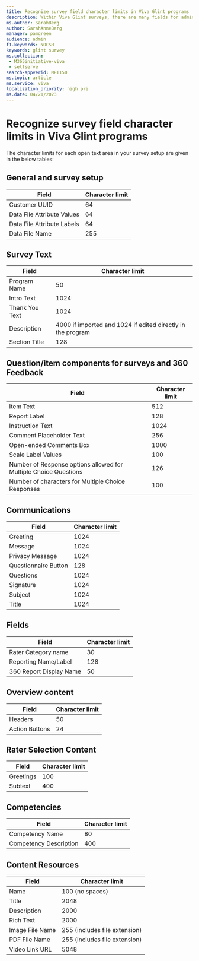 ```yaml
---
title: Recognize survey field character limits in Viva Glint programs
description: Within Viva Glint surveys, there are many fields for admins to setup and customize for their organization and employees.
ms.author: SarahBerg
author: SarahAnneBerg
manager: pamgreen
audience: admin
f1.keywords: NOCSH
keywords: glint survey
ms.collection: 
 - M365initiative-viva
 - selfserve
search-appverid: MET150
ms.topic: article
ms.service: viva
localization_priority: high pri
ms.date: 04/21/2023
---
```


# Recognize survey field character limits in Viva Glint programs

The character limits for each open text area in your survey setup are given in the below tables:

## General and survey setup

| **Field** | **Character limit** |
| --- | --- |
| Customer UUID | 64 |
| Data File Attribute Values | 64 |
| Data File Attribute Labels | 64 |
| Data File Name | 255 |

## Survey Text

| **Field** | **Character limit** |
| --- | --- |
| Program Name | 50 |
| Intro Text | 1024 |
| Thank You Text | 1024 |
| Description | 4000 if imported and 1024 if edited directly in the program |
| Section Title | 128 |

## Question/item components for surveys and 360 Feedback

| **Field** | **Character limit** |
| --- | --- |
| Item Text | 512 |
| Report Label | 128 |
| Instruction Text | 1024 |
| Comment Placeholder Text | 256 |
| Open-ended Comments Box | 1000 |
| Scale Label Values | 100 |
| Number of Response options allowed for Multiple Choice Questions | 126 |
| Number of characters for Multiple Choice Responses | 100 |

## Communications

| **Field** | **Character limit** |
| --- | --- |
| Greeting | 1024 |
| Message | 1024 |
| Privacy Message | 1024 |
| Questionnaire Button | 128 |
| Questions | 1024 |
| Signature | 1024 |
| Subject | 1024 |
| Title | 1024 |

## Fields

| **Field** | **Character limit** |
| --- | --- |
| Rater Category name | 30 |
| Reporting Name/Label | 128 |
| 360 Report Display Name | 50 |

## Overview content

| **Field** | **Character limit** |
| --- | --- |
| Headers | 50 |
| Action Buttons | 24 |

## Rater Selection Content

| **Field** | **Character limit** |
| --- | --- |
| Greetings | 100 |
| Subtext | 400 |

## Competencies

| **Field** | **Character limit** |
| --- | --- |
| Competency Name | 80 |
| Competency Description | 400 |

## Content Resources

| **Field** | **Character limit** |
| --- | --- |
| Name | 100 (no spaces) |
| Title | 2048 |
| Description | 2000 |
| Rich Text | 2000 |
| Image File Name | 255 (includes file extension) |
| PDF File Name | 255 (includes file extension) |
| Video Link URL | 5048 |